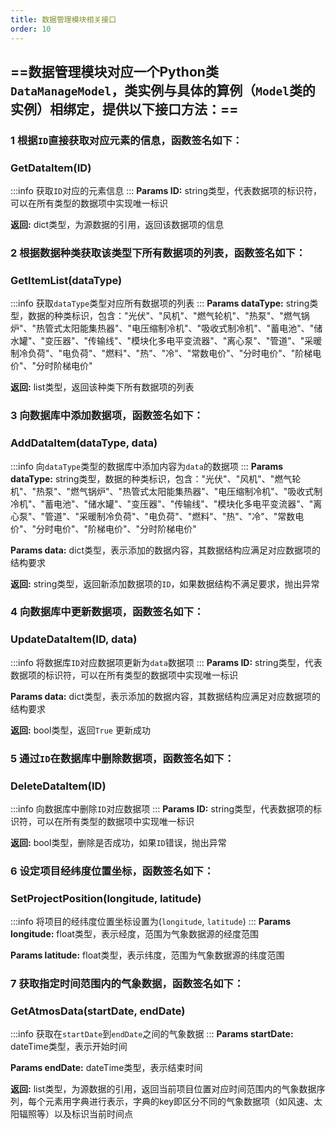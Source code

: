 ```yaml
---
title: 数据管理模块相关接口
order: 10
---
```



## ==数据管理模块对应一个Python类`DataManageModel`，类实例与具体的算例（`Model`类的实例）相绑定，提供以下接口方法：==

### 1 根据`ID`直接获取对应元素的信息，函数签名如下：
### GetDataItem(ID)
:::info
获取`ID`对应的元素信息
:::
**Params ID:**  string类型，代表数据项的标识符，可以在所有类型的数据项中实现唯一标识

**返回:**  dict类型，为源数据的引用，返回该数据项的信息

### 2 根据数据种类获取该类型下所有数据项的列表，函数签名如下：
### GetItemList(dataType)
:::info
获取`dataType`类型对应所有数据项的列表
:::
**Params dataType:**  string类型，数据的种类标识，包含："光伏"、"风机"、"燃气轮机"、"热泵"、"燃气锅炉"、"热管式太阳能集热器"、"电压缩制冷机"、"吸收式制冷机"、"蓄电池"、"储水罐"、"变压器"、"传输线"、"模块化多电平变流器"、"离心泵"、"管道"、"采暖制冷负荷"、"电负荷"、"燃料"、"热"、"冷"、"常数电价"、"分时电价"、"阶梯电价"、"分时阶梯电价"

**返回:**  list类型，返回该种类下所有数据项的列表

### 3 向数据库中添加数据项，函数签名如下：
### AddDataItem(dataType, data)
:::info
向`dataType`类型的数据库中添加内容为`data`的数据项
:::
**Params dataType:**  string类型，数据的种类标识，包含："光伏"、"风机"、"燃气轮机"、"热泵"、"燃气锅炉"、"热管式太阳能集热器"、"电压缩制冷机"、"吸收式制冷机"、"蓄电池"、"储水罐"、"变压器"、"传输线"、"模块化多电平变流器"、"离心泵"、"管道"、"采暖制冷负荷"、"电负荷"、"燃料"、"热"、"冷"、"常数电价"、"分时电价"、"阶梯电价"、"分时阶梯电价"

**Params data:**  dict类型，表⽰添加的数据内容，其数据结构应满⾜对应数据项的结构要求

**返回:**  string类型，返回新添加数据项的`ID`，如果数据结构不满⾜要求，抛出异常

### 4 向数据库中更新数据项，函数签名如下：
### UpdateDataItem(ID, data)
:::info
将数据库`ID`对应数据项更新为`data`数据项
:::
**Params ID:**  string类型，代表数据项的标识符，可以在所有类型的数据项中实现唯一标识

**Params data:**  dict类型，表⽰添加的数据内容，其数据结构应满⾜对应数据项的结构要求

**返回:**   bool类型，返回`True` 更新成功

### 5 通过`ID`在数据库中删除数据项，函数签名如下：
### DeleteDataItem(ID)
:::info
向数据库中删除`ID`对应数据项
:::
**Params ID:**  string类型，代表数据项的标识符，可以在所有类型的数据项中实现唯一标识

**返回:**    bool类型，删除是否成功，如果`ID`错误，抛出异常

### 6 设定项⽬经纬度位置坐标，函数签名如下：
### SetProjectPosition(longitude, latitude)
:::info
将项⽬的经纬度位置坐标设置为(`longitude`, `latitude`)
:::
**Params longitude:**  float类型，表⽰经度，范围为⽓象数据源的经度范围

**Params latitude:**  float类型，表⽰纬度，范围为⽓象数据源的纬度范围

### 7 获取指定时间范围内的⽓象数据，函数签名如下：
### GetAtmosData(startDate, endDate)
:::info
获取在`startDate`到`endDate`之间的⽓象数据
:::
**Params startDate:**  dateTime类型，表⽰开始时间

**Params endDate:**  dateTime类型，表⽰结束时间

**返回:**    list<dict>类型，为源数据的引⽤，返回当前项⽬位置对应时间范围内的⽓象数据序列，每个元素⽤字典进⾏表⽰，字典的key即区分不同的⽓象数据项（如风速、太阳辐照等）以及标识当前时间点